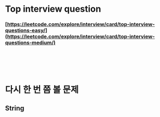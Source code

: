 # Top interview question
### [https://leetcode.com/explore/interview/card/top-interview-questions-easy/](https://leetcode.com/explore/interview/card/top-interview-questions-medium/)
### <br/><br/><br/>

# 다시 한 번 쯤 볼 문제
## String
### 
### <br/><br/><br/>
